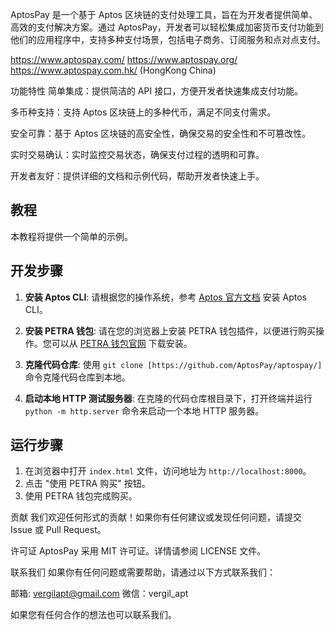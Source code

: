 AptosPay 是一个基于 Aptos 区块链的支付处理工具，旨在为开发者提供简单、高效的支付解决方案。通过 AptosPay，开发者可以轻松集成加密货币支付功能到他们的应用程序中，支持多种支付场景，包括电子商务、订阅服务和点对点支付。

https://www.aptospay.com/ https://www.aptospay.org/ https://www.aptospay.com.hk/ (HongKong China)

功能特性 简单集成：提供简洁的 API 接口，方便开发者快速集成支付功能。

多币种支持：支持 Aptos 区块链上的多种代币，满足不同支付需求。

安全可靠：基于 Aptos 区块链的高安全性，确保交易的安全性和不可篡改性。

实时交易确认：实时监控交易状态，确保支付过程的透明和可靠。

开发者友好：提供详细的文档和示例代码，帮助开发者快速上手。

## 教程

本教程将提供一个简单的示例。

## 开发步骤

1. **安装 Aptos CLI**:
   请根据您的操作系统，参考 [Aptos 官方文档](https://aptos.dev/cli-tools/aptos-cli/install-aptos-cli) 安装 Aptos CLI。

2. **安装 PETRA 钱包**:
   请在您的浏览器上安装 PETRA 钱包插件，以便进行购买操作。您可以从 [PETRA 钱包官网](https://petra.app/) 下载安装。

3. **克隆代码仓库**:
   使用 `git clone [https://github.com/AptosPay/aptospay/]` 命令克隆代码仓库到本地。

4. **启动本地 HTTP 测试服务器**:
   在克隆的代码仓库根目录下，打开终端并运行 `python -m http.server` 命令来启动一个本地 HTTP 服务器。

## 运行步骤

1. 在浏览器中打开 `index.html` 文件，访问地址为 `http://localhost:8000`。
2. 点击 "使用 PETRA 购买" 按钮。
3. 使用 PETRA 钱包完成购买。

贡献 我们欢迎任何形式的贡献！如果你有任何建议或发现任何问题，请提交 Issue 或 Pull Request。

许可证 AptosPay 采用 MIT 许可证。详情请参阅 LICENSE 文件。

联系我们 如果你有任何问题或需要帮助，请通过以下方式联系我们：

邮箱: vergilapt@gmail.com 微信：vergil_apt

如果您有任何合作的想法也可以联系我们。
